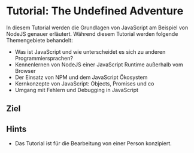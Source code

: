# Tutorial: The Undefined Adventure

In diesem Tutorial werden die Grundlagen von JavaScript am Beispiel von NodeJS genauer erläutert. Während diesem Tutorial werden folgende Themengebiete behandelt:

- Was ist JavaScript und wie unterscheidet es sich zu anderen Programmiersprachen?
- Kennenlernen von NodeJS einer JavaScript Runtime außerhalb vom Browser
- Der Einsatz von NPM und dem JavaScript Ökosystem
- Kernkonzepte von JavaScript: Objects, Promises und co
- Umgang mit Fehlern und Debugging in JavaScript

## Ziel

## Hints

- Das Tutorial ist für die Bearbeitung von einer Person konzipiert.
